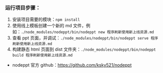 ### 运行项目步骤：
1. 安装项目需要的模块：`npm install`
2. 使用线上模板创建一个新的 md 文件，例如：`./node_modules/nodeppt/bin/nodeppt new 程序刷新使用新上线资源.md`
3. 查看 ppt 页面，并调试：`./node_modules/nodeppt/bin/nodeppt serve 程序刷新使用新上线资源.md`
4. 构建静态 html 页面到 dist 文件夹：`./node_modules/nodeppt/bin/nodeppt build 程序刷新使用新上线资源.md`

* nodeppt 官方 github：https://github.com/ksky521/nodeppt
